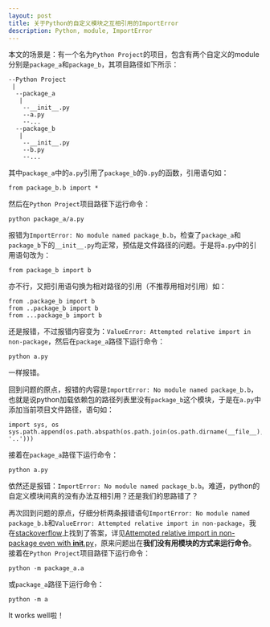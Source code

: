```yaml
---
layout: post
title: 关于Python的自定义模块之互相引用的ImportError
description: Python, module, ImportError
---
```

本文的场景是：有一个名为`Python Project`的项目，包含有两个自定义的module分别是`package_a`和`package_b`，其项目路径如下所示：

    --Python Project
     |
      --package_a
       |
        --__init__.py
        --a.py
        --...
      --package_b
       |
        --__init__.py
        --b.py
        --...

其中`package_a`中的`a.py`引用了`package_b`的`b.py`的函数，引用语句如：

    from package_b.b import *

然后在`Python Project`项目路径下运行命令：

    python package_a/a.py

报错为`ImportError: No module named package_b.b`，检查了`package_a`和`package_b`下的`__init__.py`均正常，预估是文件路径的问题。于是将`a.py`中的引用语句改为：
    
    from package_b import b

亦不行，又把引用语句换为相对路径的引用（不推荐用相对引用）如：

    from .package_b import b
    from ..package_b import b
    from ...package_b import b

还是报错，不过报错内容变为：`ValueError: Attempted relative import in non-package`，然后在`package_a`路径下运行命令：

    python a.py

一样报错。

回到问题的原点，报错的内容是`ImportError: No module named package_b.b`，也就是说python加载依赖包的路径列表里没有`package_b`这个模块，于是在`a.py`中添加当前项目文件路径，语句如：

    import sys, os
    sys.path.append(os.path.abspath(os.path.join(os.path.dirname(__file__), '..')))

接着在`package_a`路径下运行命令：

    python a.py

依然还是报错：`ImportError: No module named package_b.b`。难道，python的自定义模块间真的没有办法互相引用？还是我们的思路错了？

再次回到问题的原点，仔细分析两条报错语句`ImportError: No module named package_b.b`和`ValueError: Attempted relative import in non-package`，我在[stackoverflow](http://stackoverflow.com/)上找到了答案，详见[Attempted relative import in non-package even with __init__.py](http://stackoverflow.com/questions/11536764/attempted-relative-import-in-non-package-even-with-init-py)，原来问题出在**我们没有用模块的方式来运行命令**。接着在`Python Project`项目路径下运行命令：

    python -m package_a.a

或`package_a`路径下运行命令：

    python -m a

It works well啦！

